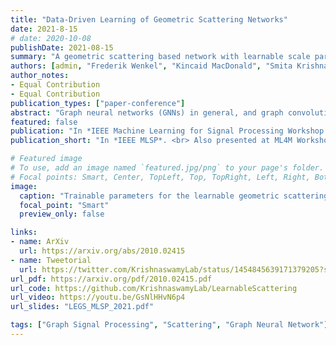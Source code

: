 ```yaml
---
title: "Data-Driven Learning of Geometric Scattering Networks"
date: 2021-8-15
# date: 2020-10-08
publishDate: 2021-08-15
summary: "A geometric scattering based network with learnable scale parameters"
authors: [admin, "Frederik Wenkel", "Kincaid MacDonald", "Smita Krishnaswamy", "Guy Wolf"]
author_notes:
- Equal Contribution
- Equal Contribution
publication_types: ["paper-conference"]
abstract: "Graph neural networks (GNNs) in general, and graph convolutional networks (GCN) in particular, often rely on low-pass graph filters to incorporate geometric information in the form of local smoothness over neighboring nodes. While this approach performs well on a surprising number of standard benchmarks, the efficacy of such models does not translate consistently to more complex domains, such as graph data in the biochemistry domain. We argue that these more complex domains require priors that encourage learning of band-pass and high-pass features rather than oversmoothed signals of standard GCN architectures. Here, we propose an alternative GNN architecture, based on a relaxation of recently proposed geometric scattering transforms, which consists of a cascade of graph wavelet filters. Our learned geometric scattering (LEGS) architecture adaptively tunes these wavelets and their scales to encourage band-pass features to emerge in learned representations. This results in a simplified GNN with significantly fewer learned parameters compared to competing methods. We demonstrate the predictive performance of our method on several biochemistry graph classification benchmarks, as well as the descriptive quality of its learned features in biochemical graph data exploration tasks. Our results show that the proposed LEGS network matches or outperforms popular GNNs, as well as the original geometric scattering construction, while also retaining certain mathematical properties of its handcrafted (nonlearned) design."
featured: false
publication: "In *IEEE Machine Learning for Signal Processing Workshop 2021*. <br> Also presented at ML4M Workshop @ NeurIPS 2020"
publication_short: "In *IEEE MLSP*. <br> Also presented at ML4M Workshop @ NeurIPS 2020"

# Featured image
# To use, add an image named `featured.jpg/png` to your page's folder.
# Focal points: Smart, Center, TopLeft, Top, TopRight, Left, Right, BottomLeft, Bottom, BottomRight.
image:
  caption: "Trainable parameters for the learnable geometric scattering network"
  focal_point: "Smart"
  preview_only: false

links:
- name: ArXiv
  url: https://arxiv.org/abs/2010.02415
- name: Tweetorial
  url: https://twitter.com/KrishnaswamyLab/status/1454845639171379205?s=20&t=sxgkKOqRneKIf3AmEpJJBA
url_pdf: https://arxiv.org/pdf/2010.02415.pdf
url_code: https://github.com/KrishnaswamyLab/LearnableScattering
url_video: https://youtu.be/GsNlHHvN6p4
url_slides: "LEGS_MLSP_2021.pdf"

tags: ["Graph Signal Processing", "Scattering", "Graph Neural Network"]
---
```


